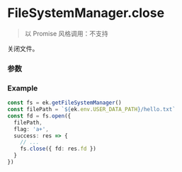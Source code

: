 # FileSystemManager.close

> 以 Promise 风格调用：不支持

关闭文件。

### 参数

<Props :data="props" options />

### Example

```ts
const fs = ek.getFileSystemManager()
const filePath = `${ek.env.USER_DATA_PATH}/hello.txt`
const fd = fs.open({
  filePath,
  flag: 'a+',
  success: res => {
    // ...
    fs.close({ fd: res.fd })
  }
})
```

<script setup>
const props = [
    {
        name: "fd", 
        type: "string",
        default: "",
        required: true, 
        desc: `需要被关闭的文件描述符。fd 通过 <a href="./open">FileSystemManager.open</a> 接口获得`
    }
]
</script>
